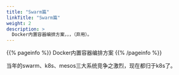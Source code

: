 ```yaml
---
title: "Swarm篇"
linkTitle: "Swarm篇"
weight: 2
description: >
  Docker内置容器编排方案，，，（弃用）。 
---
```


{{% pageinfo %}}
Docker内置容器编排方案 
{{% /pageinfo %}}


当年的swarm、k8s、mesos三大系统竞争之激烈，现在都归于k8s了。